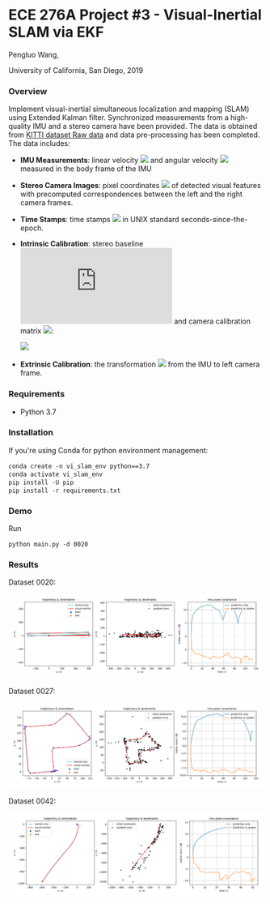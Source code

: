 # ECE 276A Project #3 - Visual-Inertial SLAM via EKF

Pengluo Wang,

University of California, San Diego, 2019

### Overview

Implement visual-inertial simultaneous localization and mapping (SLAM) using Extended Kalman filter. Synchronized measurements from a high-quality IMU and a stereo camera have been provided. The data is obtained from [KITTI dataset Raw data](http://www.cvlibs.net/datasets/kitti/raw_data.php?type=residential) and data pre-processing has been completed. The data includes:

* **IMU Measurements**: linear velocity ![](https://latex.codecogs.com/svg.latex?v_t&space;\in&space;\mathbb{R}^3) and angular velocity ![](https://latex.codecogs.com/svg.latex?\omega_t&space;\in&space;\mathbb{R}^3) measured in the body frame of the IMU 

* **Stereo Camera Images**: pixel coordinates  ![](https://latex.codecogs.com/svg.latex?z_t&space;\in&space;\mathbb{R}^{4\times&space;M}) of detected visual features with precomputed correspondences between the left and the right camera frames.

* **Time Stamps**: time stamps ![](https://latex.codecogs.com/svg.latex?\tau) in UNIX standard seconds-since-the-epoch.

* **Intrinsic Calibration**: stereo baseline ![](https://latex.codecogs.com/svg.latex?b) and camera calibration matrix ![](https://latex.codecogs.com/svg.latex?\mathbf{K}):

  ![](https://latex.codecogs.com/svg.latex?\mathbf{K}=\begin{bmatrix}&space;fs_u&0&c_u\\0&fs_v&c_v\\0&0&1\end{bmatrix})

* **Extrinsic Calibration**: the transformation ![](https://latex.codecogs.com/svg.latex?_CT_I&space;\in&space;SE(3)) from the IMU to left camera frame.

### Requirements

- Python 3.7

### Installation

If you're using Conda for python environment management:

```
conda create -n vi_slam_env python==3.7
conda activate vi_slam_env
pip install -U pip
pip install -r requirements.txt
```

### Demo

Run

```
python main.py -d 0020
```

### Results

Dataset 0020:

<img src="results/0020_unf_c.png"/>

Dataset 0027:

<img src="results/0027_unf_c.png"/>

Dataset 0042:

<img src="results/0042_unf_c.png"/>